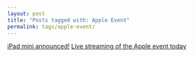 ```yaml
---
layout: post
title: "Posts tagged with: Apple Event"
permalink: tags/apple-event/
---
```

[iPad mini announced!](/2012/10/ipad-mini-announced)
[Live streaming of the Apple event today](/2012/10/live-streaming-of-apple-event-today)
